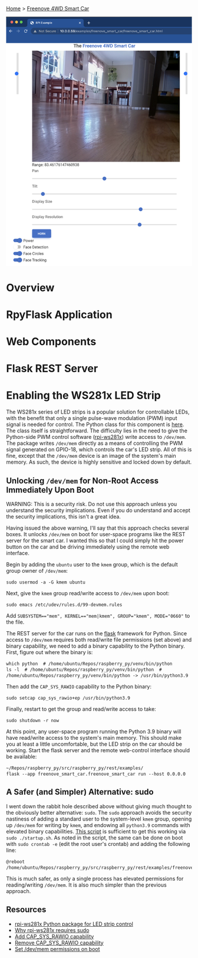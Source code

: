 [Home](../index.md) > [Freenove 4WD Smart Car](https://www.amazon.com/Freenove-Raspberry-Tracking-Avoidance-Ultrasonic/dp/B07YD2LT9D)

![smart-car](smart-car.png)

# Overview

# RpyFlask Application

# Web Components

# Flask REST Server

# Enabling the WS281x LED Strip
The WS281x series of LED strips is a popular solution for controllable LEDs, with the benefit that only a single 
pulse-wave modulation (PWM) input signal is needed for control. The Python class for this component is 
[here](https://github.com/MatthewGerber/raspberry_py/blob/5677be3d66cb072b535bed9bf364b0dbd6aa2fc2/src/raspberry_py/gpio/lights.py#L991).
The class itself is straightforward. The difficulty lies in the need to give the Python-side PWM control software
([rpi-ws281x](https://pypi.org/project/rpi-ws281x)) write access to `/dev/mem`. The package writes `/dev/mem` directly
as a means of controlling the PWM signal generated on GPIO-18, which controls the car's LED strip. All of this is fine,
except that the `/dev/mem` device is an image of the system's main memory. As such, the device is highly sensitive and 
locked down by default.

## Unlocking `/dev/mem` for Non-Root Access Immediately Upon Boot
WARNING:  This is a security risk. Do not use this approach unless you understand the security implications. Even if you 
do understand and accept the security implications, this isn't a great idea.

Having issued the above warning, I'll say that this approach checks several boxes. It unlocks `/dev/mem` on boot for 
user-space programs like the REST server for the smart car. I wanted this so that I could simply hit the power 
button on the car and be driving immediately using the remote web interface.

Begin by adding the `ubuntu` user to the `kmem` group, which is the default group owner of `/dev/mem`:
```
sudo usermod -a -G kmem ubuntu 
```
Next, give the `kmem` group read/write access to `/dev/mem` upon boot:
```
sudo emacs /etc/udev/rules.d/99-devmem.rules
```
Add `SUBSYSTEM=="mem", KERNEL=="mem|kmem", GROUP="kmem", MODE="0660"` to the file.

The REST server for the car runs on the [flask](https://palletsprojects.com/p/flask/) framework for Python. Since
access to `/dev/mem` requires both read/write file permissions (set above) and binary capability, we need to add a
binary capability to the Python binary. First, figure out where the binary is:
```
which python  # /home/ubuntu/Repos/raspberry_py/venv/bin/python
ls -l  # /home/ubuntu/Repos/raspberry_py/venv/bin/python  # /home/ubuntu/Repos/raspberry_py/venv/bin/python -> /usr/bin/python3.9
```
Then add the `CAP_SYS_RAWIO` capability to the Python binary:
```
sudo setcap cap_sys_rawio+ep /usr/bin/python3.9
```
Finally, restart to get the group and read/write access to take:
```
sudo shutdown -r now
```
At this point, any user-space program running the Python 3.9 binary will have read/write access to the system's main 
memory. This should make you at least a little uncomfortable, but the LED strip on the car should be working. Start the
flask server and the remote web-control interface should be available:
```
~/Repos/raspberry_py/src/raspberry_py/rest/examples/
flask --app freenove_smart_car.freenove_smart_car run --host 0.0.0.0
```

## A Safer (and Simpler) Alternative:  sudo
I went down the rabbit hole described above without giving much thought to the obviously better alternative:  `sudo`. 
The `sudo` approach avoids the security nastiness of adding a standard user to the system-level `kmem` group, opening up 
`/dev/mem` for writing by `kmem`, and endowing all `python3.9` commands with elevated binary capabilities. [This
script](https://github.com/MatthewGerber/raspberry_py/blob/main/src/raspberry_py/rest/examples/freenove_smart_car/startup.sh) is 
sufficient to get this working via `sudo ./startup.sh`. As noted in the script, the same can be done on boot with 
`sudo crontab -e` (edit the root user's crontab) and adding the following line:
```
@reboot /home/ubuntu/Repos/raspberry_py/src/raspberry_py/rest/examples/freenove_smart_car/startup.sh
```
This is much safer, as only a single process has elevated permissions for reading/writing `/dev/mem`. It is also much
simpler than the previous approach.

## Resources
* [rpi-ws281x Python package for LED strip control](https://pypi.org/project/rpi-ws281x)
* [Why rpi-ws281x requires sudo](https://github.com/jgarff/rpi_ws281x/issues/396)
* [Add CAP_SYS_RAWIO capability](https://unix.stackexchange.com/questions/475800/non-root-read-access-to-dev-mem-by-kmem-group-members-fails)
* [Remove CAP_SYS_RAWIO capability](https://unix.stackexchange.com/questions/303423/unset-setcap-additional-capabilities-on-excutable)
* [Set /dev/mem permissions on boot](https://forums.developer.nvidia.com/t/dev-mem-changes-permissions-back-to-defaults-on-system-restart/65355/3)
